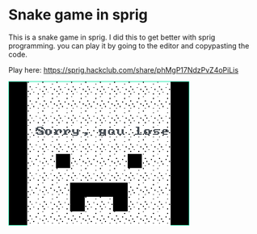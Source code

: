 # Snake game in sprig

This is a snake game in sprig. I did this to get better with sprig programming. you can play it by going to the editor and copypasting the code.

Play here: https://sprig.hackclub.com/share/phMgP17NdzPvZ4oPiLis

![](./1.png)
